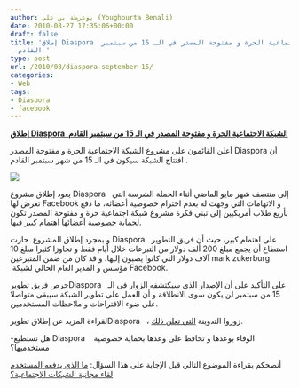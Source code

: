 ```yaml
---
author: يوغرطة بن علي (Youghourta Benali)
date: 2010-08-27 17:35:06+00:00
draft: false
title: 'إطلاق Diaspora  الشبكة الاجتماعية الحرة و مفتوحة المصدر في الـ 15 من سبتمبر
  القادم '
type: post
url: /2010/08/diaspora-september-15/
categories:
- Web
tags:
- Diaspora
- facebook
---
```


**[إطلاق Diaspora  الشبكة الاجتماعية الحرة و مفتوحة المصدر في الـ 15 من سبتمبر القادم](https://www.it-scoop.com/2010/08/diaspora-september-15/)**




أعلن القائمون على مشروع الشبكة الاجتماعية الحرة و مفتوحة المصدر Diaspora أن  افتتاح الشبكة سيكون في الـ 15 من شهر سبتمبر القادم.




[![](https://www.it-scoop.com/wp-content/uploads/2010/08/diaspora-logo.png)
](https://www.it-scoop.com/2010/08/diaspora-september-15/)


يعود إطلاق مشروع Diaspora   إلى منتصف شهر مايو الماضي أثناء الحملة الشرسة التي تعرض لها Facebook و الاتهامات التي وجهت له بعدم احترام خصوصية أعضائه، ما دفع بأربع طلاب أمريكيين إلى تبني فكرة مشروع شبكة اجتماعية حرة و مفتوحة المصدر تكون لحماية خصوصية أعضائها اهتمام كبير فيها.

و بمجرد إطلاق المشروع  حازت Diaspora   على اهتمام كبير، حيث أن فريق التطوير استطاع أن يجمع مبلغ 200 ألف دولار من التبرعات خلال أيام فقط و تجاوزا كثيرا مبلغ 10 آلاف دولار التي كانوا يصبون إليها، و قد كان من ضمن المتبرعين mark zukerburg  مؤسس و المدير العام الحالي لشبكة Facebook.

حرص فريق تطويرDiaspora   على التأكيد على أن الإصدار الذي سيكتشفه الزوار في الـ 15 من سبتمبر لن يكون سوى الانطلاقة و أن العمل على تطوير الشبكة سيبقى متواصلا على ضوء الاقتراحات و ملاحظات المستخدمين.

لقراءة المزيد عن إطلاق تطويرDiaspora   ، زوروا التدوينة [التي تعلن ذلك](http://www.joindiaspora.com/2010/08/26/overdue-update.html).

-هل تستطيع Diaspora    الوفاء بوعدها و تحافظ على وعدها بحماية خصوصية مستخدميها؟

أنصحكم بقراءة الموضوع التالي قبل الإجابة على هذا السؤال: [ما الذي يدفعه المستخدم لقاء مجانية الشبكات الاجتماعية؟](http://socialmedia4arab.com/2010/08/social-media-indirect-price/)
